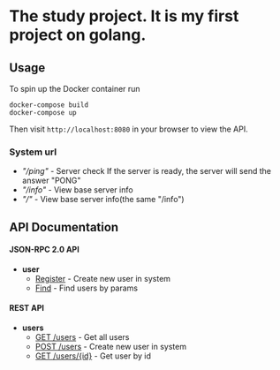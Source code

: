 # The study project. It is my first project on golang.

## Usage
To spin up the Docker container run
```
docker-compose build
docker-compose up
```
Then visit `http://localhost:8080` in your browser to view the API.

### System url
 - _"/ping"_ - Server check If the server is ready, the server will send the answer "PONG"
 - _"/info"_ - View base server info
 - _"/"_ - View base server info(the same "/info")
 
## API Documentation
#### JSON-RPC 2.0 API
 - **user**
    - [Register](documentation/api-json-rpc/user-register.md) - Create new user in system
    - [Find](documentation/api-json-rpc/find-users.md)  - Find users by params

#### REST API
 - **users**
    - [GET /users](documentation/api-rest/users-get.md) - Get all users
    - [POST /users](documentation/api-rest/users-post.md) - Create new user in system
    - [GET /users/{id}](documentation/api-rest/users-get-id.md) - Get user by id